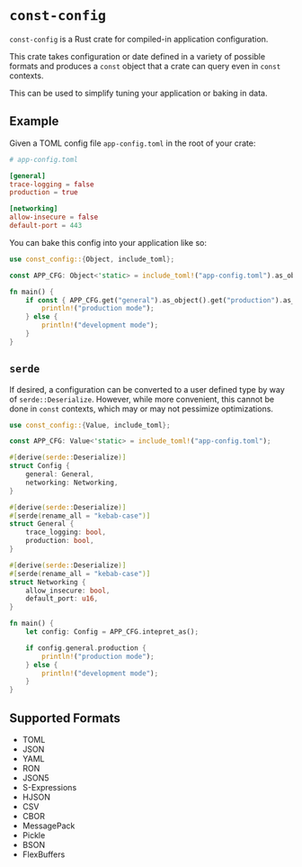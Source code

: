 # `const-config`

`const-config` is a Rust crate for compiled-in application configuration.

This crate takes configuration or date defined in a variety of possible
formats and produces a `const` object that a crate can query even in `const`
contexts.

This can be used to simplify tuning your application or baking in data.

## Example
Given a TOML config file `app-config.toml` in the root of your crate:
```toml
# app-config.toml

[general]
trace-logging = false
production = true

[networking]
allow-insecure = false
default-port = 443
```

You can bake this config into your application like so:
```rust
use const_config::{Object, include_toml};

const APP_CFG: Object<'static> = include_toml!("app-config.toml").as_object();

fn main() {
    if const { APP_CFG.get("general").as_object().get("production").as_bool() } {
        println!("production mode");
    } else {
        println!("development mode");
    }
}
```

## `serde`
If desired, a configuration can be converted to a user defined type by way of
`serde::Deserialize`. However, while more convenient, this cannot be done in
`const` contexts, which may or may not pessimize optimizations.

```rust
use const_config::{Value, include_toml};

const APP_CFG: Value<'static> = include_toml!("app-config.toml");

#[derive(serde::Deserialize)]
struct Config {
    general: General,
    networking: Networking,
}

#[derive(serde::Deserialize)]
#[serde(rename_all = "kebab-case")]
struct General {
    trace_logging: bool,
    production: bool,
}

#[derive(serde::Deserialize)]
#[serde(rename_all = "kebab-case")]
struct Networking {
    allow_insecure: bool,
    default_port: u16,
}

fn main() {
    let config: Config = APP_CFG.intepret_as();

    if config.general.production {
        println!("production mode");
    } else {
        println!("development mode");
    }
}
```

## Supported Formats
* TOML
* JSON
* YAML
* RON
* JSON5
* S-Expressions
* HJSON
* CSV
* CBOR
* MessagePack
* Pickle
* BSON
* FlexBuffers
